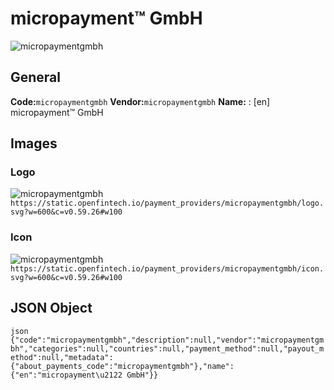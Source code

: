 # micropayment™ GmbH 
![micropaymentgmbh](https://static.openfintech.io/payment_providers/micropaymentgmbh/logo.svg?w=600&c=v0.59.26#w100) 
## General 
**Code:**`micropaymentgmbh` 
**Vendor:**`micropaymentgmbh` 
**Name:** 
:	[en] micropayment™ GmbH 
## Images 
### Logo 
![micropaymentgmbh](https://static.openfintech.io/payment_providers/micropaymentgmbh/logo.svg?w=600&c=v0.59.26#w100) 
``` https://static.openfintech.io/payment_providers/micropaymentgmbh/logo.svg?w=600&c=v0.59.26#w100 ``` 
### Icon 
![micropaymentgmbh](https://static.openfintech.io/payment_providers/micropaymentgmbh/icon.svg?w=600&c=v0.59.26#w100) 
``` https://static.openfintech.io/payment_providers/micropaymentgmbh/icon.svg?w=600&c=v0.59.26#w100 ``` 
## JSON Object 
```json {"code":"micropaymentgmbh","description":null,"vendor":"micropaymentgmbh","categories":null,"countries":null,"payment_method":null,"payout_method":null,"metadata":{"about_payments_code":"micropaymentgmbh"},"name":{"en":"micropayment\u2122 GmbH"}} ``` 
